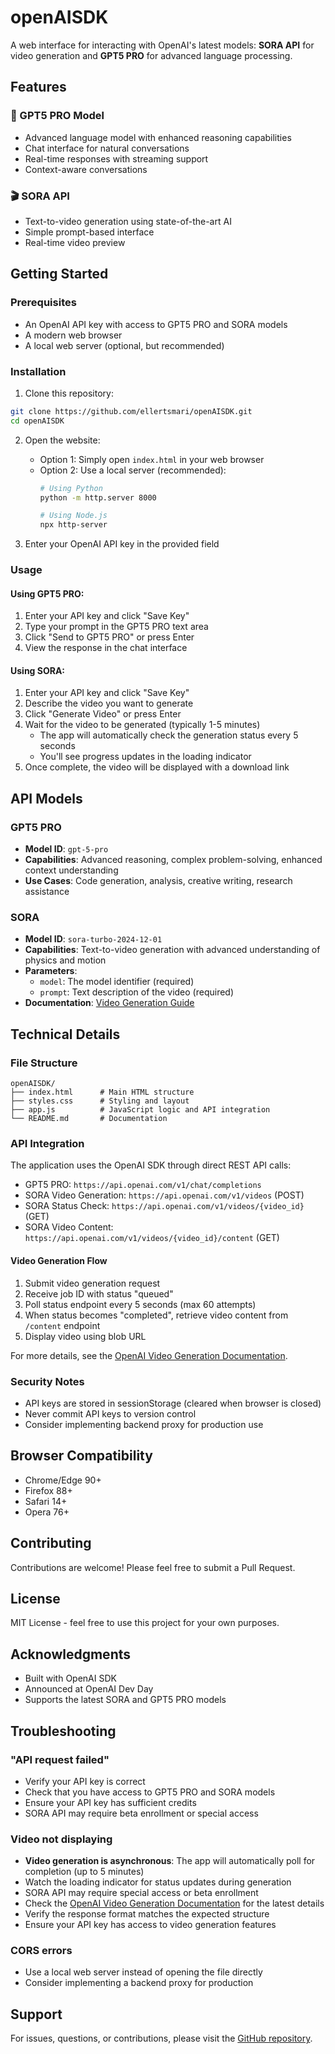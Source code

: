 # openAISDK

A web interface for interacting with OpenAI's latest models: **SORA API** for video generation and **GPT5 PRO** for advanced language processing.

## Features

### 🤖 GPT5 PRO Model
- Advanced language model with enhanced reasoning capabilities
- Chat interface for natural conversations
- Real-time responses with streaming support
- Context-aware conversations

### 🎬 SORA API
- Text-to-video generation using state-of-the-art AI
- Simple prompt-based interface
- Real-time video preview

## Getting Started

### Prerequisites
- An OpenAI API key with access to GPT5 PRO and SORA models
- A modern web browser
- A local web server (optional, but recommended)

### Installation

1. Clone this repository:
```bash
git clone https://github.com/ellertsmari/openAISDK.git
cd openAISDK
```

2. Open the website:
   - Option 1: Simply open `index.html` in your web browser
   - Option 2: Use a local server (recommended):
     ```bash
     # Using Python
     python -m http.server 8000
     
     # Using Node.js
     npx http-server
     ```

3. Enter your OpenAI API key in the provided field

### Usage

#### Using GPT5 PRO:
1. Enter your API key and click "Save Key"
2. Type your prompt in the GPT5 PRO text area
3. Click "Send to GPT5 PRO" or press Enter
4. View the response in the chat interface

#### Using SORA:
1. Enter your API key and click "Save Key"
2. Describe the video you want to generate
3. Click "Generate Video" or press Enter
4. Wait for the video to be generated (typically 1-5 minutes)
   - The app will automatically check the generation status every 5 seconds
   - You'll see progress updates in the loading indicator
5. Once complete, the video will be displayed with a download link

## API Models

### GPT5 PRO
- **Model ID**: `gpt-5-pro`
- **Capabilities**: Advanced reasoning, complex problem-solving, enhanced context understanding
- **Use Cases**: Code generation, analysis, creative writing, research assistance

### SORA
- **Model ID**: `sora-turbo-2024-12-01`
- **Capabilities**: Text-to-video generation with advanced understanding of physics and motion
- **Parameters**:
  - `model`: The model identifier (required)
  - `prompt`: Text description of the video (required)
- **Documentation**: [Video Generation Guide](https://platform.openai.com/docs/guides/video-generation)

## Technical Details

### File Structure
```
openAISDK/
├── index.html      # Main HTML structure
├── styles.css      # Styling and layout
├── app.js          # JavaScript logic and API integration
└── README.md       # Documentation
```

### API Integration
The application uses the OpenAI SDK through direct REST API calls:
- GPT5 PRO: `https://api.openai.com/v1/chat/completions`
- SORA Video Generation: `https://api.openai.com/v1/videos` (POST)
- SORA Status Check: `https://api.openai.com/v1/videos/{video_id}` (GET)
- SORA Video Content: `https://api.openai.com/v1/videos/{video_id}/content` (GET)

#### Video Generation Flow
1. Submit video generation request
2. Receive job ID with status "queued"
3. Poll status endpoint every 5 seconds (max 60 attempts)
4. When status becomes "completed", retrieve video content from `/content` endpoint
5. Display video using blob URL

For more details, see the [OpenAI Video Generation Documentation](https://platform.openai.com/docs/guides/video-generation).

### Security Notes
- API keys are stored in sessionStorage (cleared when browser is closed)
- Never commit API keys to version control
- Consider implementing backend proxy for production use

## Browser Compatibility
- Chrome/Edge 90+
- Firefox 88+
- Safari 14+
- Opera 76+

## Contributing
Contributions are welcome! Please feel free to submit a Pull Request.

## License
MIT License - feel free to use this project for your own purposes.

## Acknowledgments
- Built with OpenAI SDK
- Announced at OpenAI Dev Day
- Supports the latest SORA and GPT5 PRO models

## Troubleshooting

### "API request failed"
- Verify your API key is correct
- Check that you have access to GPT5 PRO and SORA models
- Ensure your API key has sufficient credits
- SORA API may require beta enrollment or special access

### Video not displaying
- **Video generation is asynchronous**: The app will automatically poll for completion (up to 5 minutes)
- Watch the loading indicator for status updates during generation
- SORA API may require special access or beta enrollment
- Check the [OpenAI Video Generation Documentation](https://platform.openai.com/docs/guides/video-generation) for the latest details
- Verify the response format matches the expected structure
- Ensure your API key has access to video generation features

### CORS errors
- Use a local web server instead of opening the file directly
- Consider implementing a backend proxy for production

## Support
For issues, questions, or contributions, please visit the [GitHub repository](https://github.com/ellertsmari/openAISDK).